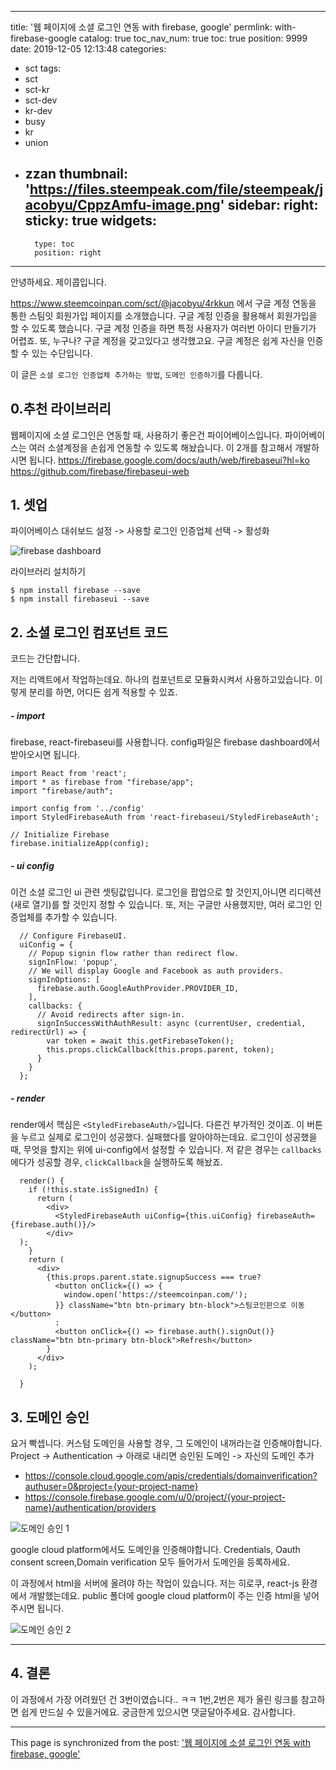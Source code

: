 
---
title: '웹 페이지에 소셜 로그인 연동 with firebase, google'
permlink: with-firebase-google
catalog: true
toc_nav_num: true
toc: true
position: 9999
date: 2019-12-05 12:13:48
categories:
- sct
tags:
- sct
- sct-kr
- sct-dev
- kr-dev
- busy
- kr
- union
- zzan
thumbnail: 'https://files.steempeak.com/file/steempeak/jacobyu/CppzAmfu-image.png'
sidebar:
    right:
        sticky: true
widgets:
    -
        type: toc
        position: right
---


안녕하세요. 제이콥입니다.

https://www.steemcoinpan.com/sct/@jacobyu/4rkkun 에서 구글 계정 연동을 통한 스팀잇 회원가입 페이지를 소개했습니다. 구글 계정 인증을 활용해서 회원가입을 할 수 있도록 했습니다. 구글 계정 인증을 하면 특정 사용자가 여러번 아이디 만들기가 어렵죠. 또, 누구나? 구글 계정을 갖고있다고 생각했고요. 구글 계정은 쉽게 자신을 인증할 수 있는 수단입니다.

이 글은 `소셜 로그인 인증업체 추가하는 방법`, `도메인 인증하기`를 다룹니다.

## 0.추천 라이브러리

웹페이지에 소셜 로그인은 연동할 때, 사용하기 좋은건 파이어베이스입니다.
파이어베이스는 여러 소셜계정을 손쉽게 연동할 수 있도록 해놨습니다.
이 2개를 참고해서 개발하시면 됩니다.
https://firebase.google.com/docs/auth/web/firebaseui?hl=ko
https://github.com/firebase/firebaseui-web

## 1. 셋업

파이어베이스 대쉬보드 설정 -> 사용할 로그인 인증업체 선택 -> 활성화

![firebase dashboard](https://files.steempeak.com/file/steempeak/jacobyu/CppzAmfu-image.png)

라이브러리 설치하기
```
$ npm install firebase --save
$ npm install firebaseui --save
```


## 2. 소셜 로그인 컴포넌트 코드

코드는 간단합니다.

저는 리액트에서 작업하는데요. 하나의 컴포넌트로 모듈화시켜서 사용하고있습니다. 이렇게 분리를 하면, 어디든 쉽게 적용할 수 있죠.

##### - import

firebase, react-firebaseui를 사용합니다. config파일은 firebase dashboard에서 받아오시면 됩니다.


```
import React from 'react';
import * as firebase from "firebase/app";
import "firebase/auth";

import config from '../config'
import StyledFirebaseAuth from 'react-firebaseui/StyledFirebaseAuth';

// Initialize Firebase
firebase.initializeApp(config);

```
##### - ui config

이건 소셜 로그인 ui 관련 셋팅값입니다. 로그인을 팝업으로 할 것인지,아니면 리디렉션 (새로 열기)를 할 것인지 정할 수 있습니다. 또, 저는 구글만 사용했지만, 여러 로그인 인증업체를 추가할 수 있습니다.

```
  // Configure FirebaseUI.
  uiConfig = {
    // Popup signin flow rather than redirect flow.
    signInFlow: 'popup',
    // We will display Google and Facebook as auth providers.
    signInOptions: [
      firebase.auth.GoogleAuthProvider.PROVIDER_ID,
    ],
    callbacks: {
      // Avoid redirects after sign-in.
      signInSuccessWithAuthResult: async (currentUser, credential, redirectUrl) => {
        var token = await this.getFirebaseToken();
        this.props.clickCallback(this.props.parent, token);
      }
    }
  };
```

##### - render

render에서 핵심은 `<StyledFirebaseAuth/>`입니다. 다른건 부가적인 것이죠. 이 버튼을 누르고 실제로 로그인이 성공했다. 실패했다를 알아야하는데요. 로그인이 성공했을 때, 무엇을 할지는 위에 ui-config에서 설정할 수 있습니다. 저 같은 경우는 `callbacks`에다가 성공할 경우, `clickCallback`을 실행하도록 해놨죠.

```
  render() {
    if (!this.state.isSignedIn) {
      return (
        <div>
          <StyledFirebaseAuth uiConfig={this.uiConfig} firebaseAuth={firebase.auth()}/>
        </div>
  );
    }
    return (
      <div>
        {this.props.parent.state.signupSuccess === true? 
          <button onClick={() => {
            window.open('https://steemcoinpan.com/');
          }} className="btn btn-primary btn-block">스팀코인판으로 이동</button>
          :
          <button onClick={() => firebase.auth().signOut()} className="btn btn-primary btn-block">Refresh</button>
        }
      </div>
    );

  }
```
## 3. 도메인 승인

요거 빡셉니다. 커스텀 도메인을 사용할 경우, 그 도메인이 내꺼라는걸 인증해야합니다. Project -> Authentication -> 아래로 내리면 승인된 도메인 -> 자신의 도메인 추가

* https://console.cloud.google.com/apis/credentials/domainverification?authuser=0&project={your-project-name}
* https://console.firebase.google.com/u/0/project/{your-project-name}/authentication/providers

![도메인 승인 1](https://files.steempeak.com/file/steempeak/jacobyu/bR9Vtl1y-image.png)

google cloud platform에서도 도메인을 인증해야합니다. Credentials, Oauth consent screen,Domain verification 모두 들어가서 도메인을 등록하세요.

이 과정에서 html을 서버에 올려야 하는 작업이 있습니다. 저는 히로쿠, react-js 환경에서 개발했는데요. public 폴더에 google cloud platform이 주는 인증 html을 넣어주시면 됩니다.

![도메인 승인 2](https://files.steempeak.com/file/steempeak/jacobyu/r6ZRgyCh-image.png)

---

## 4. 결론

이 과정에서 가장 어려웠던 건 3번이였습니다.. ㅋㅋ 1번,2번은 제가 올린 링크를 참고하면 쉽게 만드실 수 있을거에요. 궁금한게 있으시면 댓글달아주세요. 감사합니다.

- - -

This page is synchronized from the post: ['웹 페이지에 소셜 로그인 연동 with firebase, google'](https://steemit.com/@jacobyu/with-firebase-google)
